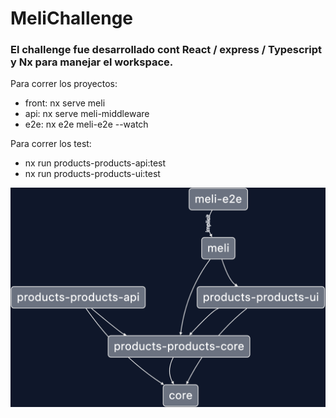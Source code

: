 

# MeliChallenge

### El challenge fue desarrollado cont React / express / Typescript y Nx para manejar el workspace.

Para correr los proyectos:
- front: nx serve meli
- api: nx serve meli-middleware
- e2e: nx e2e meli-e2e --watch 

Para correr los test:
- nx run products-products-api:test  
- nx run products-products-ui:test  

![alt text](/graph.png)